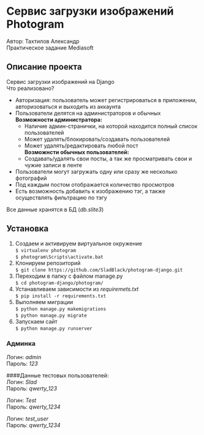 # Сервис загрузки изображений Photogram
Автор: Тахтилов Александр <br>
Практическое задание Mediasoft

## Описание проекта
Сервис загрузки изображений на Django<br>
Что реализовано?<br>
- Авторизация: пользователь может регистрироваться в приложении, авторизоваться
 и выходить из аккаунта
- Пользователи делятся на администраторов и обычных<br>
    **Возможности администратора:**
    + Наличие админ-странички, на которой находится полный список пользователей
    + Может удалять/блокировать/создавать пользователей
    + Может удалять/редактировать любой пост<br>
    **Возможнсти обычных пользователей:**
    + Создавать/удалять свои посты, а так же просматривать свои и чужие записи в ленте
- Пользователи могут загружать одну или сразу же несколько фотографий
- Под каждым постом отображается количество просмотров
- Есть возможность добавить к изображению тэг, а также осуществлять фильтрацию по тэгу

Все данные хранятся в БД (*db.slite3*)
## Установка
1. Создаем и активируем виртуальное окружение <br>
`$ virtualenv photogram` <br>
`$ photogram\Scripts\activate.bat`
2. Клонируем репозиторий  
`$ git clone https://github.com/SladBlack/photogram-django.git`
3. Переходим в папку с файлом manage.py <br>
`$ cd photogram-django/photogram/`<br>
4. Устанавливаем зависимости из *requiremets.txt*  
`$ pip install -r requirements.txt`
5. Выполняем миграции<br>
`$ python manage.py makemigrations`<br>
`$ python manage.py migrate`
6. Запускаем сайт<br>
`$ python manage.py runserver`


### Админка
Логин: *admin*<br>
Пароль: *123*

####Данные тестовых пользователей:<br>
Логин: *Slad*<br>
Пароль: *qwerty_123*<br>

Логин: *Test*<br>
Пароль: *qwerty_1234*<br>

Логин: *test_user*<br>
Пароль: *qwerty_1234*<br>